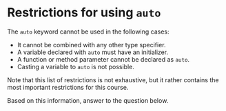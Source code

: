 # Restrictions for using `auto`
The `auto` keyword cannot be used in the following cases:

- It cannot be combined with any other type specifier.
- A variable declared with `auto` must have an initializer.
- A function or method parameter cannot be declared as `auto`.
- Casting a variable to `auto` is not possible.

Note that this list of restrictions is not exhaustive, but it rather
contains the most important restrictions for this course.

Based on this information, answer to the question below.

